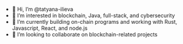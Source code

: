- 👋 Hi, I’m @tatyana-ilieva
- 👀 I’m interested in blockchain, Java, full-stack, and cybersecurity
- 🌱 I’m currently building on-chain programs and working with Rust, Javascript, React, and node.js
- 💞️ I’m looking to collaborate on blockchain-related projects

<!---
tatyana-ilieva/tatyana-ilieva is a ✨ special ✨ repository because its `README.md` (this file) appears on your GitHub profile.
You can click the Preview link to take a look at your changes.
--->
